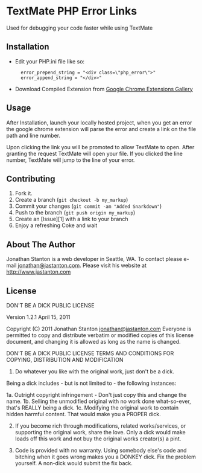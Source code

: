 TextMate PHP Error Links
========================

Used for debugging your code faster while using TextMate

Installation
-----------
* Edit your PHP.ini file like so:

        error_prepend_string = "<div class=\"php_error\">"
        error_append_string = "</div>"

* Download Compiled Extension from [Google Chrome Extensions Gallery](https://chrome.google.com/extensions/detail/oljamaaoejjnnkfpagpfcmagichlobcm?hl=en)

Usage
-----
After Installation, launch your locally hosted project, when you get an error the google chrome extension will parse the error and create a link on the file path and line number.

Upon clicking the link you will be promoted to allow TextMate to open. After granting the request TextMate will open your file. If you clicked the line number, TextMate will jump to the line of your error.

Contributing
------------
1. Fork it.
2. Create a branch (`git checkout -b my_markup`)
3. Commit your changes (`git commit -am "Added Snarkdown"`)
4. Push to the branch (`git push origin my_markup`)
5. Create an [Issue][1] with a link to your branch
6. Enjoy a refreshing Coke and wait


About The Author
----------------
Jonathan Stanton is a web developer in Seattle, WA. To contact please e-mail <jonathan@jastanton.com>. Please visit his website at <http://www.jastanton.com>


License
-------
DON'T BE A DICK PUBLIC LICENSE

Version 1.2.1 April 15, 2011

Copyright (C) 2011 Jonathan Stanton <jonathan@jastanton.com>
Everyone is permitted to copy and distribute verbatim or modified
copies of this license document, and changing it is allowed as long
as the name is changed.

DON'T BE A DICK PUBLIC LICENSE
TERMS AND CONDITIONS FOR COPYING, DISTRIBUTION AND MODIFICATION

1. Do whatever you like with the original work, just don't be a dick.

Being a dick includes - but is not limited to - the following instances:

1a. Outright copyright infringement - Don't just copy this and change the name.
1b. Selling the unmodified original with no work done what-so-ever, that's REALLY being a dick.
1c. Modifying the original work to contain hidden harmful content. That would make you a PROPER dick.

2. If you become rich through modifications, related works/services, or supporting the original work,
share the love. Only a dick would make loads off this work and not buy the original works
creator(s) a pint.

3. Code is provided with no warranty. Using somebody else's code and bitching when it goes wrong makes
you a DONKEY dick. Fix the problem yourself. A non-dick would submit the fix back.